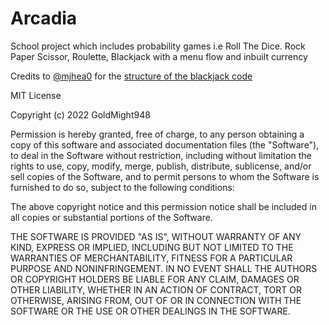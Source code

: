 # Arcadia

School project which includes probability games i.e Roll The Dice. Rock Paper Scissor, Roulette, Blackjack with a menu flow and inbuilt currency

Credits to [@mjhea0](https://github.com/mjhea0) for the [structure of the blackjack code](https://gist.github.com/mjhea0/5680216)

MIT License

Copyright (c) 2022 GoldMight948

Permission is hereby granted, free of charge, to any person obtaining a copy
of this software and associated documentation files (the "Software"), to deal
in the Software without restriction, including without limitation the rights
to use, copy, modify, merge, publish, distribute, sublicense, and/or sell
copies of the Software, and to permit persons to whom the Software is
furnished to do so, subject to the following conditions:

The above copyright notice and this permission notice shall be included in all
copies or substantial portions of the Software.

THE SOFTWARE IS PROVIDED "AS IS", WITHOUT WARRANTY OF ANY KIND, EXPRESS OR
IMPLIED, INCLUDING BUT NOT LIMITED TO THE WARRANTIES OF MERCHANTABILITY,
FITNESS FOR A PARTICULAR PURPOSE AND NONINFRINGEMENT. IN NO EVENT SHALL THE
AUTHORS OR COPYRIGHT HOLDERS BE LIABLE FOR ANY CLAIM, DAMAGES OR OTHER
LIABILITY, WHETHER IN AN ACTION OF CONTRACT, TORT OR OTHERWISE, ARISING FROM,
OUT OF OR IN CONNECTION WITH THE SOFTWARE OR THE USE OR OTHER DEALINGS IN THE
SOFTWARE.
